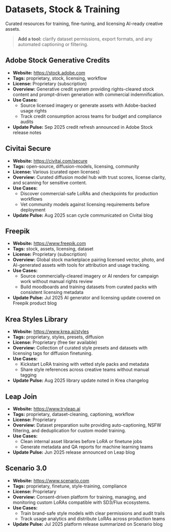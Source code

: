 # Datasets, Stock & Training

Curated resources for training, fine-tuning, and licensing AI-ready creative assets.

> **Add a tool:** clarify dataset permissions, export formats, and any automated captioning or filtering.

## Adobe Stock Generative Credits
- **Website:** https://stock.adobe.com
- **Tags:** proprietary, stock, licensing, workflow
- **License:** Proprietary (subscription)
- **Overview:** Generative credit system providing rights-cleared stock content and prompt-driven generation with commercial indemnification.
- **Use Cases:**
  - Source licensed imagery or generate assets with Adobe-backed usage rights
  - Track credit consumption across teams for budget and compliance audits
- **Update Pulse:** Sep 2025 credit refresh announced in Adobe Stock release notes

## Civitai Secure
- **Website:** https://civitai.com/secure
- **Tags:** open-source, diffusion-models, licensing, community
- **License:** Various (curated open licenses)
- **Overview:** Curated diffusion model hub with trust scores, license clarity, and scanning for sensitive content.
- **Use Cases:**
  - Discover commercial-safe LoRAs and checkpoints for production workflows
  - Vet community models against licensing requirements before deployment
- **Update Pulse:** Aug 2025 scan cycle communicated on Civitai blog

## Freepik
- **Website:** https://www.freepik.com
- **Tags:** stock, assets, licensing, dataset
- **License:** Proprietary (subscription)
- **Overview:** Global stock marketplace pairing licensed vector, photo, and AI-generated assets with tools for attribution and usage tracking.
- **Use Cases:**
  - Source commercially-cleared imagery or AI renders for campaign work without manual rights review
  - Build moodboards and training datasets from curated packs with consistent licensing metadata
- **Update Pulse:** Jul 2025 AI generator and licensing update covered on Freepik product blog

## Krea Styles Library
- **Website:** https://www.krea.ai/styles
- **Tags:** proprietary, styles, presets, diffusion
- **License:** Proprietary (free tier available)
- **Overview:** Collection of curated style presets and datasets with licensing tags for diffusion finetuning.
- **Use Cases:**
  - Kickstart LoRA training with vetted style packs and metadata
  - Share style references across creative teams without manual tagging
- **Update Pulse:** Aug 2025 library update noted in Krea changelog

## Leap Join
- **Website:** https://www.tryleap.ai
- **Tags:** proprietary, dataset-cleaning, captioning, workflow
- **License:** Proprietary
- **Overview:** Dataset preparation suite providing auto-captioning, NSFW filtering, and deduplication for custom model training.
- **Use Cases:**
  - Clean internal asset libraries before LoRA or finetune jobs
  - Generate metadata and QA reports for machine learning teams
- **Update Pulse:** Jun 2025 release announced on Leap blog

## Scenario 3.0
- **Website:** https://www.scenario.com
- **Tags:** proprietary, finetune, style-training, compliance
- **License:** Proprietary
- **Overview:** Consent-driven platform for training, managing, and monitoring custom LoRAs compatible with SD3/Flux ecosystems.
- **Use Cases:**
  - Train brand-safe style models with clear permissions and audit trails
  - Track usage analytics and distribute LoRAs across production teams
- **Update Pulse:** Jul 2025 platform release summarized on Scenario blog
